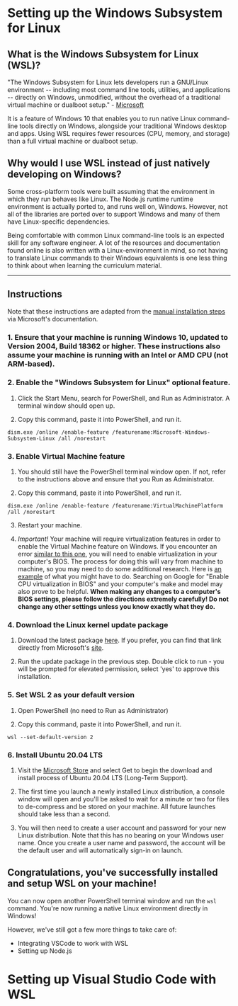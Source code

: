 # Setting up the Windows Subsystem for Linux

## What is the Windows Subsystem for Linux (WSL)?

"The Windows Subsystem for Linux lets developers run a GNU/Linux environment -- including most command line tools, utilities, and applications -- directly on Windows, unmodified, without the overhead of a traditional virtual machine or dualboot setup." - [Microsoft](https://docs.microsoft.com/en-us/windows/wsl/about)

It is a feature of Windows 10 that enables you to run native Linux command-line tools directly on Windows, alongside your traditional Windows desktop and apps. Using WSL requires fewer resources (CPU, memory, and storage) than a full virtual machine or dualboot setup.

## Why would I use WSL instead of just natively developing on Windows?
Some cross-platform tools were built assuming that the environment in which they run behaves like Linux. The Node.js runtime runtime environment is actually ported to, and runs well on, Windows. However, not all of the libraries are ported over to support Windows and many of them have Linux-specific dependencies.

Being comfortable with common Linux command-line tools is an expected skill for any software engineer. A lot of the resources and documentation found online is also written with a Linux-environment in mind, so not having to translate Linux commands to their Windows equivalents is one less thing to think about when learning the curriculum material.

---

## Instructions
Note that these instructions are adapted from the [manual installation steps](https://docs.microsoft.com/en-us/windows/wsl/install-win10#manual-installation-steps) via Microsoft's documentation.

### 1. Ensure that your machine is running Windows 10, updated to **Version 2004**, **Build 18362** or higher. These instructions also assume your machine is running with an Intel or AMD CPU (**not** ARM-based).
### 2. Enable the "Windows Subsystem for Linux" optional feature.
   1. Click the Start Menu, search for PowerShell, and Run as Administrator. A terminal window should open up.

   2. Copy this command, paste it into PowerShell, and run it.
   ```
   dism.exe /online /enable-feature /featurename:Microsoft-Windows-Subsystem-Linux /all /norestart
   ```

### 3. Enable Virtual Machine feature
   1. You should still have the PowerShell terminal window open. If not, refer to the instructions above and ensure that you Run as Administrator.

   2. Copy this command, paste it into PowerShell, and run it.
   ```
   dism.exe /online /enable-feature /featurename:VirtualMachinePlatform /all /norestart
   ```
   
   3. Restart your machine.
   
   4. _Important!_ Your machine will require virtualization features in order to enable the Virtual Machine feature on Windows. If you encounter an error [similar to this one](https://docs.microsoft.com/en-us/windows/wsl/troubleshooting#error-0x80370102-the-virtual-machine-could-not-be-started-because-a-required-feature-is-not-installed), you will need to enable virtualization in your computer's BIOS. The process for doing this will vary from machine to machine, so you may need to do some additional research. Here is [an example](https://www.bleepingcomputer.com/tutorials/how-to-enable-cpu-virtualization-in-your-computer-bios/) of what you might have to do. Searching on Google for "Enable CPU virtualization in BIOS" and your computer's make and model may also prove to be helpful. **When making any changes to a computer's BIOS settings, please follow the directions extremely carefully! Do not change any other settings unless you know exactly what they do.**

### 4. Download the Linux kernel update package
   1. Download the latest package [here](https://wslstorestorage.blob.core.windows.net/wslblob/wsl_update_x64.msi). If you prefer, you can find that link directly from Microsoft's [site](https://docs.microsoft.com/en-us/windows/wsl/install-win10#step-4---download-the-linux-kernel-update-package).
   
   2. Run the update package in the previous step. Double click to run - you will be prompted for elevated permission, select 'yes' to approve this installation.
   
### 5. Set WSL 2 as your default version
   1. Open PowerShell (no need to Run as Administrator)
   
   2. Copy this command, paste it into PowerShell, and run it.
   ```
   wsl --set-default-version 2
   ```

### 6. Install Ubuntu 20.04 LTS
  1. Visit the [Microsoft Store](https://www.microsoft.com/store/apps/9n6svws3rx71) and select Get to begin the download and install process of Ubuntu 20.04 LTS (Long-Term Support).

  2. The first time you launch a newly installed Linux distribution, a console window will open and you'll be asked to wait for a minute or two for files to de-compress and be stored on your machine. All future launches should take less than a second.

  3. You will then need to create a user account and password for your new Linux distribution. Note that this has no bearing on your Windows user name. Once you create a user name and password, the account will be the default user and will automatically sign-in on launch.

## Congratulations, you've successfully installed and setup WSL on your machine!

You can now open another PowerShell terminal window and run the ```wsl``` command. You're now running a native Linux environment directly in Windows!

However, we've still got a few more things to take care of: 
   - Integrating VSCode to work with WSL
   - Setting up Node.js

# Setting up Visual Studio Code with WSL